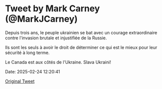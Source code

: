# Tweet by Mark Carney (@MarkJCarney)

Depuis trois ans, le peuple ukrainien se bat avec un courage extraordinaire contre l'invasion brutale et injustifiée de la Russie.

Ils sont les seuls à avoir le droit de déterminer ce qui est le mieux pour leur sécurité à long terme.

Le Canada est aux côtés de l'Ukraine. Slava Ukraini!

Date: 2025-02-24 12:20:41

[Original Tweet](https://x.com/MarkJCarney/status/1893999488462643680)

